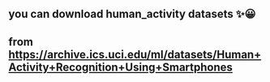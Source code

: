 ## you can download human_activity datasets ✨😀  
## from https://archive.ics.uci.edu/ml/datasets/Human+Activity+Recognition+Using+Smartphones
